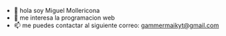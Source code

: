 - 👋 hola soy Miguel Mollericona
- 👀 me interesa la programacion web
- 📫 me puedes contactar al siguiente correo: gammermaikyt@gmail.com

